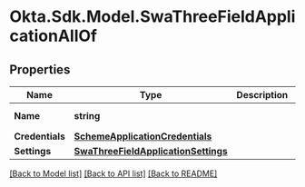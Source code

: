 # Okta.Sdk.Model.SwaThreeFieldApplicationAllOf

## Properties

Name | Type | Description | Notes
------------ | ------------- | ------------- | -------------
**Name** | **string** |  | [optional] [default to "template_swa3field"]
**Credentials** | [**SchemeApplicationCredentials**](SchemeApplicationCredentials.md) |  | [optional] 
**Settings** | [**SwaThreeFieldApplicationSettings**](SwaThreeFieldApplicationSettings.md) |  | [optional] 

[[Back to Model list]](../README.md#documentation-for-models) [[Back to API list]](../README.md#documentation-for-api-endpoints) [[Back to README]](../README.md)


